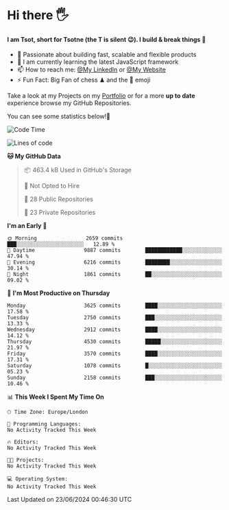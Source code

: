 # Hi there :raised_hand_with_fingers_splayed:
#### I am Tsot, short for Tsotne (the T is silent :wink:). I build & break things :space_invader:
- :telescope: Passionate about building fast, scalable and flexible products
- :seedling: I am currently learning the latest JavaScript framework 
- :mailbox: How to reach me: [@My LinkedIn](https://www.linkedin.com/in/tsotne-gvadzabia/) or [@My Website](https://tsotne.co.uk/contact)
- :zap: Fun Fact: Big Fan of chess ♟ and the 👾 emoji

Take a look at my Projects on my [Portfolio](https://tsotne.co.uk/) or for a more **up to date** experience browse my GitHub Repositories.

You can see some statistics below!:space_invader:
<!--START_SECTION:waka-->
![Code Time](http://img.shields.io/badge/Code%20Time-761%20hrs%202%20mins-blue)

![Lines of code](https://img.shields.io/badge/From%20Hello%20World%20I%27ve%20Written-6.6%20million%20lines%20of%20code-blue)

**🐱 My GitHub Data** 

> 📦 463.4 kB Used in GitHub's Storage 
 > 
> 🚫 Not Opted to Hire
 > 
> 📜 28 Public Repositories 
 > 
> 🔑 23 Private Repositories 
 > 
**I'm an Early 🐤** 

```text
🌞 Morning                2659 commits        ███░░░░░░░░░░░░░░░░░░░░░░   12.89 % 
🌆 Daytime                9887 commits        ████████████░░░░░░░░░░░░░   47.94 % 
🌃 Evening                6216 commits        ████████░░░░░░░░░░░░░░░░░   30.14 % 
🌙 Night                  1861 commits        ██░░░░░░░░░░░░░░░░░░░░░░░   09.02 % 
```
📅 **I'm Most Productive on Thursday** 

```text
Monday                   3625 commits        ████░░░░░░░░░░░░░░░░░░░░░   17.58 % 
Tuesday                  2750 commits        ███░░░░░░░░░░░░░░░░░░░░░░   13.33 % 
Wednesday                2912 commits        ████░░░░░░░░░░░░░░░░░░░░░   14.12 % 
Thursday                 4530 commits        █████░░░░░░░░░░░░░░░░░░░░   21.97 % 
Friday                   3570 commits        ████░░░░░░░░░░░░░░░░░░░░░   17.31 % 
Saturday                 1078 commits        █░░░░░░░░░░░░░░░░░░░░░░░░   05.23 % 
Sunday                   2158 commits        ███░░░░░░░░░░░░░░░░░░░░░░   10.46 % 
```


📊 **This Week I Spent My Time On** 

```text
🕑︎ Time Zone: Europe/London

💬 Programming Languages: 
No Activity Tracked This Week

🔥 Editors: 
No Activity Tracked This Week

🐱‍💻 Projects: 
No Activity Tracked This Week

💻 Operating System: 
No Activity Tracked This Week
```


 Last Updated on 23/06/2024 00:46:30 UTC
<!--END_SECTION:waka-->
